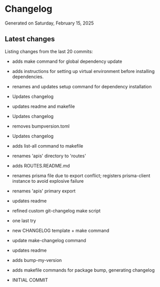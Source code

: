 # Changelog

Generated on Saturday, February 15, 2025

## Latest changes

Listing changes from the last 20 commits:

* adds make command for global dependency update

* adds instructions for setting up virtual environment before installing dependencies.

* renames and updates setup command for dependency installation

* Updates changelog

* updates readme and makefile

* Updates changelog

* removes bumpversion.toml

* Updates changelog

* adds list-all command to makefile

* renames 'apis' directory to 'routes'

* adds ROUTES.README.md

* renames prisma file due to export conflict; registers prisma-client instance to avoid explosive failure

* renames 'apis' primary export

* updates readme

* refined custom git-changelog make script

* one last try

* new CHANGELOG template + make command

* update make-changelog command

* updates readme

* adds bump-my-version

* adds makefile commands for package bump, generating changelog

* INITIAL COMMIT

